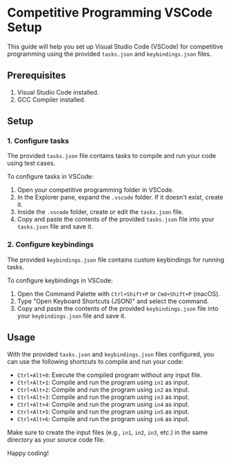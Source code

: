 # Competitive Programming VSCode Setup

This guide will help you set up Visual Studio Code (VSCode) for competitive programming using the provided `tasks.json` and `keybindings.json` files.

## Prerequisites

1. Visual Studio Code installed.
2. GCC Compiler installed.

## Setup

### 1. Configure tasks

The provided `tasks.json` file contains tasks to compile and run your code using test cases.

To configure tasks in VSCode:

1. Open your competitive programming folder in VSCode.
2. In the Explorer pane, expand the `.vscode` folder. If it doesn't exist, create it.
3. Inside the `.vscode` folder, create or edit the `tasks.json` file.
4. Copy and paste the contents of the provided `tasks.json` file into your `tasks.json` file and save it.

### 2. Configure keybindings

The provided `keybindings.json` file contains custom keybindings for running tasks.

To configure keybindings in VSCode:

1. Open the Command Palette with `Ctrl+Shift+P` or `Cmd+Shift+P` (macOS).
2. Type "Open Keyboard Shortcuts (JSON)" and select the command.
3. Copy and paste the contents of the provided `keybindings.json` file into your `keybindings.json` file and save it.

## Usage

With the provided `tasks.json` and `keybindings.json` files configured, you can use the following shortcuts to compile and run your code:

- `Ctrl+Alt+0`: Execute the compiled program without any input file.
- `Ctrl+Alt+1`: Compile and run the program using `in1` as input.
- `Ctrl+Alt+2`: Compile and run the program using `in2` as input.
- `Ctrl+Alt+3`: Compile and run the program using `in3` as input.
- `Ctrl+Alt+4`: Compile and run the program using `in4` as input.
- `Ctrl+Alt+5`: Compile and run the program using `in5` as input.
- `Ctrl+Alt+6`: Compile and run the program using `in6` as input.

Make sure to create the input files (e.g., `in1`, `in2`, `in3`, etc.) in the same directory as your source code file.

Happy coding!
